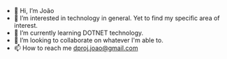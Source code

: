 - 👋 Hi, I’m João
- 👀 I’m interested in technology in general. Yet to find my specific area of interest.
- 🌱 I’m currently learning DOTNET technology.
- 💞️ I’m looking to collaborate on whatever I'm able to.
- 📫 How to reach me dproj.joao@gmail.com

<!---
joaofml/joaofml is a ✨ special ✨ repository because its `README.md` (this file) appears on your GitHub profile.
You can click the Preview link to take a look at your changes.
--->
